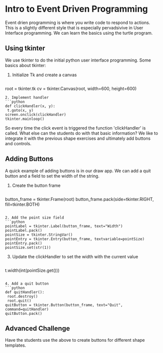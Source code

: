 # Intro to Event Driven Programming
Event drien programming is where you write code to respond to actions.
This is a slightly different style that is especially pervadsivive in
User Interface programming. We can learn the basics using the turtle program.

## Using tkinter
We use tkinter to do the initial python user interface programming.
Some basics about tkinter:

1. Initialize Tk and create a canvas
   ```python
root = tkinter.tk
cv = tkinter.Canvas(root, width=600, height=600)
   ```
2. Implement handler
   ```python
def clickHandler(x, y):
    t.goto(x, y)
screen.onclick(clickHandler)
tkinter.mainloop()
   ```

So every time the click event is triggered the function 'clickHandler' is called.
What else can the students do with that basic information? We like to integrate
it with the previous shape exercises and ultimately add buttons and controls.

## Adding Buttons
A quick example of adding buttons is in our draw app.  We can add a quit button
and a field to set the width of the string.

1. Create the button frame
   ```python
button_frame = tkinter.Frame(root)
button_frame.pack(side=tkinter.RIGHT, fill=tkinter.BOTH)
   ```

2. Add the point size field
   ```python
pointLabel = tkinter.Label(button_frame, text="Width")
pointLabel.pack()
pointSize = tkinter.StringVar()
pointEntry = tkinter.Entry(button_frame, textvariable=pointSize)
pointEntry.pack()
pointSize.set(str(1))
   ```

3. Update the clickHandler to set the width with the current value
   ```python
t.width(int(pointSize.get()))
   ```

4. Add a quit button
   ```python
def quitHandler():
    root.destroy()
    root.quit()
quitButton = tkinter.Button(button_frame, text="Quit", command=quitHandler)
quitButton.pack()
   ```

## Advanced Challenge
Have the students use the above to create buttons for different shape templates.
